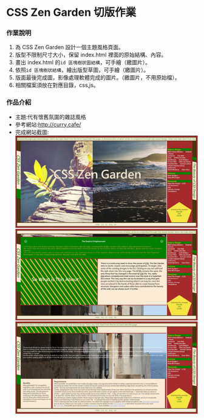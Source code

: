 # CSS Zen Garden 切版作業
### 作業說明
1. 為 CSS Zen Garden 設計一個主題風格頁面。
2. 版型不限制尺寸大小，保留 index.html 裡面的原始結構、內容。
3. 畫出 index.html 的`id 區塊樹狀圖結構`，可手繪（繳圖片）。
4. 依照`id 區塊樹狀結構`，繪出版型草圖，可手繪（繳圖片）。
5. 版面最後完成圖，影像處理軟體完成的圖片。（繳圖片，不用原始檔）。
6. 相關檔案須放在對應目錄，css,js。
### 作品介紹
* 主題:代有懷舊氛圍的雜誌風格
* 參考網站:http://curry.cafe/
* 完成網站截圖:
![images](https://github.com/wdaweb/css-zen-garden-vina2325/blob/master/01.jpg)
![images](https://github.com/wdaweb/css-zen-garden-vina2325/blob/master/02.jpg)
![images](https://github.com/wdaweb/css-zen-garden-vina2325/blob/master/03.jpg)
